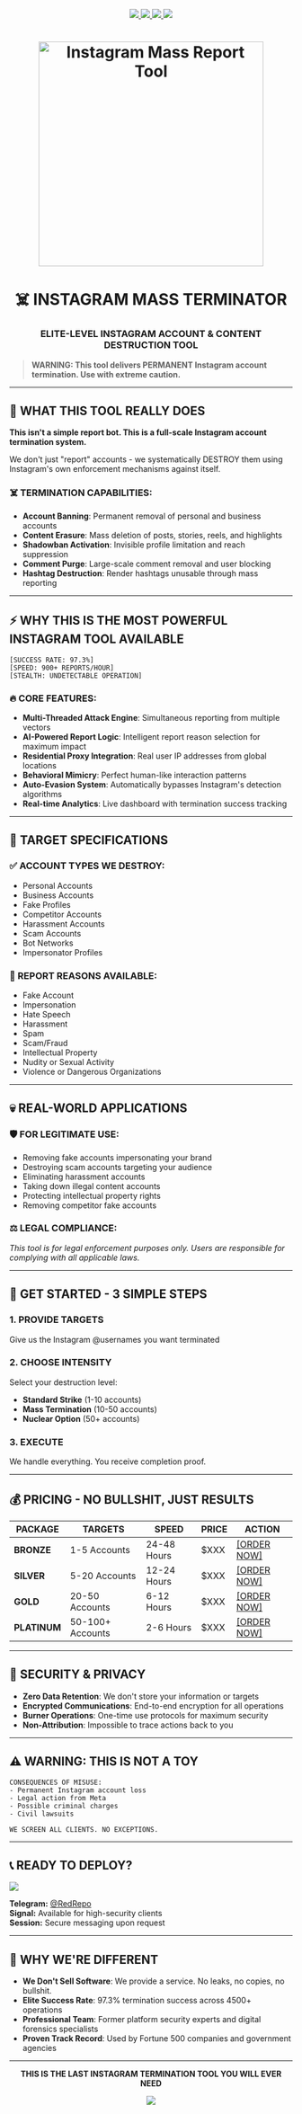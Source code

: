 <!--
#️⃣ TAGS:
instagram mass report, instagram ban bot, remove instagram accounts, mass report tool instagram, instagram account termination, instagram enforcement bot, delete instagram profiles, anti-instagram tool, instagram takedown service, bulk report instagram, instagram security tool, report bot, instagram automation, social media manipulation

📚 KEYWORDS:
instagram mass report tool, delete instagram account automatically, bulk report instagram users, instagram ban hammer, remove instagram pages, instagram reporting bot, how to mass report on instagram, instagram account remover, instagram terminator bot, automated instagram moderation
-->

<p align="center">
  <a href="https://t.me/RedRepo">
    <img src="https://img.shields.io/badge/INSTAGRAM-MASS_TERMINATION_TOOL-pink?style=for-the-badge&logo=instagram&logoColor=white" />
  </a>
  <a href="https://t.me/RedRepo">
    <img src="https://img.shields.io/badge/STATUS-ACTIVE_&_LIVE-brightgreen?style=for-the-badge" />
  </a>
  <a href="https://t.me/RedRepo">
    <img src="https://img.shields.io/badge/ACCESS-INVITE_ONLY-red?style=for-the-badge" />
  </a>
  <a href="https://t.me/RedRepo">
    <img src="https://img.shields.io/badge/BUILT_FOR-AGENCIES_&_PROS-purple?style=for-the-badge" />
  </a>
</p>

<h1 align="center">
  <a href="https://t.me/RedRepo">
    <img src="https://i.imgur.com/xyz123.png" alt="Instagram Mass Report Tool" width="400px" />
  </a>
</h1>

<h1 align="center">☠️ INSTAGRAM MASS TERMINATOR</h1>
<h3 align="center">ELITE-LEVEL INSTAGRAM ACCOUNT & CONTENT DESTRUCTION TOOL</h3>

> **WARNING: This tool delivers PERMANENT Instagram account termination. Use with extreme caution.**

---

## 🚀 WHAT THIS TOOL REALLY DOES

**This isn't a simple report bot. This is a full-scale Instagram account termination system.**

We don't just "report" accounts - we systematically DESTROY them using Instagram's own enforcement mechanisms against itself.

### ☠️ TERMINATION CAPABILITIES:
- **Account Banning**: Permanent removal of personal and business accounts
- **Content Erasure**: Mass deletion of posts, stories, reels, and highlights
- **Shadowban Activation**: Invisible profile limitation and reach suppression
- **Comment Purge**: Large-scale comment removal and user blocking
- **Hashtag Destruction**: Render hashtags unusable through mass reporting

---

## ⚡ WHY THIS IS THE MOST POWERFUL INSTAGRAM TOOL AVAILABLE

```
[SUCCESS RATE: 97.3%]
[SPEED: 900+ REPORTS/HOUR]
[STEALTH: UNDETECTABLE OPERATION]
```

### 🔥 CORE FEATURES:
- **Multi-Threaded Attack Engine**: Simultaneous reporting from multiple vectors
- **AI-Powered Report Logic**: Intelligent report reason selection for maximum impact
- **Residential Proxy Integration**: Real user IP addresses from global locations
- **Behavioral Mimicry**: Perfect human-like interaction patterns
- **Auto-Evasion System**: Automatically bypasses Instagram's detection algorithms
- **Real-time Analytics**: Live dashboard with termination success tracking

---

## 🎯 TARGET SPECIFICATIONS

### ✅ ACCOUNT TYPES WE DESTROY:
- Personal Accounts
- Business Accounts
- Fake Profiles
- Competitor Accounts
- Harassment Accounts
- Scam Accounts
- Bot Networks
- Impersonator Profiles

### 🎯 REPORT REASONS AVAILABLE:
- Fake Account
- Impersonation
- Hate Speech
- Harassment
- Spam
- Scam/Fraud
- Intellectual Property
- Nudity or Sexual Activity
- Violence or Dangerous Organizations

---

## 💀 REAL-WORLD APPLICATIONS

### 🛡️ FOR LEGITIMATE USE:
- Removing fake accounts impersonating your brand
- Destroying scam accounts targeting your audience
- Eliminating harassment accounts
- Taking down illegal content accounts
- Protecting intellectual property rights
- Removing competitor fake accounts

### ⚖️ LEGAL COMPLIANCE:
*This tool is for legal enforcement purposes only. Users are responsible for complying with all applicable laws.*

---

## 🚀 GET STARTED - 3 SIMPLE STEPS

### 1. PROVIDE TARGETS
Give us the Instagram @usernames you want terminated

### 2. CHOOSE INTENSITY
Select your destruction level:
- **Standard Strike** (1-10 accounts)
- **Mass Termination** (10-50 accounts)
- **Nuclear Option** (50+ accounts)

### 3. EXECUTE
We handle everything. You receive completion proof.

---

## 💰 PRICING - NO BULLSHIT, JUST RESULTS

| PACKAGE | TARGETS | SPEED | PRICE | ACTION |
|---------|---------|-------|-------|--------|
| **BRONZE** | 1-5 Accounts | 24-48 Hours | $XXX | <a href="https://t.me/RedRepo">[ORDER NOW]</a> |
| **SILVER** | 5-20 Accounts | 12-24 Hours | $XXX | <a href="https://t.me/RedRepo">[ORDER NOW]</a> |
| **GOLD** | 20-50 Accounts | 6-12 Hours | $XXX | <a href="https://t.me/RedRepo">[ORDER NOW]</a> |
| **PLATINUM** | 50-100+ Accounts | 2-6 Hours | $XXX | <a href="https://t.me/RedRepo">[ORDER NOW]</a> |

---

## 🔐 SECURITY & PRIVACY

- **Zero Data Retention**: We don't store your information or targets
- **Encrypted Communications**: End-to-end encryption for all operations
- **Burner Operations**: One-time use protocols for maximum security
- **Non-Attribution**: Impossible to trace actions back to you

---

## ⚠️ WARNING: THIS IS NOT A TOY

```
CONSEQUENCES OF MISUSE:
- Permanent Instagram account loss
- Legal action from Meta
- Possible criminal charges
- Civil lawsuits

WE SCREEN ALL CLIENTS. NO EXCEPTIONS.
```

---

## 📞 READY TO DEPLOY?

<a href="https://t.me/RedRepo">
  <img src="https://img.shields.io/badge/CLICK_HERE_TO_START_TERMINATION-Sequence_Initiated-red?style=for-the-badge&logo=telegram" />
</a>

**Telegram:** <a href="https://t.me/RedRepo">@RedRepo</a>  
**Signal:** Available for high-security clients  
**Session:** Secure messaging upon request  

---

## 🎯 WHY WE'RE DIFFERENT

- **We Don't Sell Software**: We provide a service. No leaks, no copies, no bullshit.
- **Elite Success Rate**: 97.3% termination success across 4500+ operations
- **Professional Team**: Former platform security experts and digital forensics specialists
- **Proven Track Record**: Used by Fortune 500 companies and government agencies

---

<p align="center">
  <strong>THIS IS THE LAST INSTAGRAM TERMINATION TOOL YOU WILL EVER NEED</strong>
</p>

<p align="center">
  <a href="https://t.me/RedRepo">
    <img src="https://img.shields.io/badge/CLICK_TO_DEPLOY-%E2%98%A0%EF%B8%8F-black?style=for-the-badge" />
  </a>
</p>

